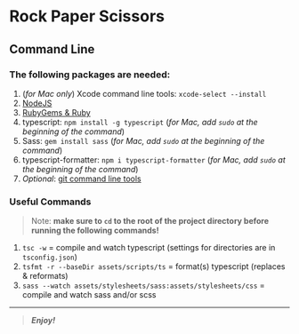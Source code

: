 [//]: # (Start README.md file)

Rock Paper Scissors
===================

## Command Line

### The following packages are needed:

1. (*for Mac only*) Xcode command line tools: `xcode-select --install`
2. [NodeJS](https://nodejs.org/en/)
3. [RubyGems & Ruby](https://www.ruby-lang.org/en/downloads/)
4. typescript: `npm install -g typescript` (_for Mac, add `sudo` at the beginning of the command_)
5. Sass: `gem install sass` (_for Mac, add `sudo` at the beginning of the command_)
6. typescript-formatter: `npm i typescript-formatter` (_for Mac, add `sudo` at the beginning of the command_)
7. _Optional_: [git command line tools](https://git-scm.com/downloads/)

### Useful Commands

> Note: **make sure to `cd` to the root of the project directory before running the following commands!**

1. `tsc -w` = compile and watch typescript (settings for directories are in `tsconfig.json`)
2. `tsfmt -r --baseDir assets/scripts/ts` = format(s) typescript (replaces & reformats)
3. `sass --watch assets/stylesheets/sass:assets/stylesheets/css` = compile and watch sass and/or scss

--------

> **_Enjoy!_**

[//]: # "End README.md file"
